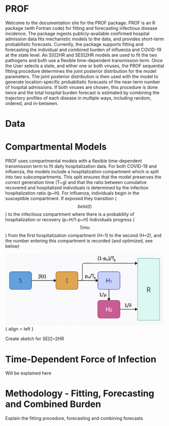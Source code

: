 # PROF

Welcome to the documentation site for the PROF package. PROF is an R package (with Fortran code) for fitting and forecasting infectious disease 
incidence. The package ingests publicly-available
confirmed hospital admission data fits mechanistic models to the data, and provides short-term 
probabilistic forecasts. Currently, the package supports fitting and forecasting the individual
and combined burden of influenza and COVID-19 at the state level. An S[I]2HR and SE[I]2HR models
are used to fit the two pathogens and both use a flexible time-dependent transmission term. Once the User
selects a state, and either one or both viruses, the PROF sequential fitting procedure determines the joint posterior distribution for the model
parameters.  The joint posterior distribution is then used with the model to generate location-specific
probabilistic forecasts of the near-term number of hospital admissions. If both viruses are chosen, this procedure is done twice and the total hospital burden forecast is estimated by combining the trajectory profiles of each disease in multiple ways, including random, ordered, and in-between.

# Data

# Compartmental Models

PROF uses compartmental models with a flexible time-dependent transmission term to fit daily hospitalization data. For both COVID-19 and influenza, the models include a hospitalization compartment which is split into two subcompartments. This split ensures that the model preserves the correct generation time (T~g) and that the ratio between cumulative recovered and hospitalized individuals is determined by the infection hospitalization ratio (p~H). For influenza, individuals begin in the susceptible compartment. If exposed they transition ($$beta(t)$$) to the infectious compartment where there is a probability of hospitalization or recovery (p~H/1-p~H) Individuals progress ($$1/mu$$) from the first hospitalization compartment (H~1) to the second (H~2), and the number entering this compartment is recorded (and optimized, see below)


![Influenza Model](img/model_influenza.png){ align = left } 


Create sketch for SE[I]~2HR

# Time-Dependent Force of Infection

Will be explained here

# Methodology - Fitting, Forecasting and Combined Burden

Explain the fitting procedure, forecasting and combining forecasts


